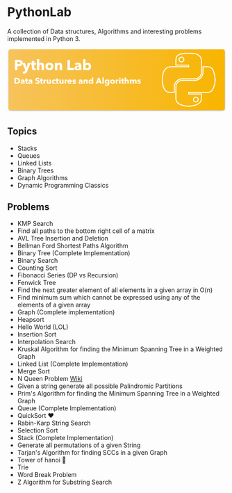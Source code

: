 # PythonLab
A collection of Data structures, Algorithms and interesting problems implemented in Python 3.

![logo](https://github.com/AamirAnwar/PythonLab/raw/master/Github_Art.png)

## Topics

- Stacks
- Queues
- Linked Lists
- Binary Trees
- Graph Algorithms
- Dynamic Programming Classics

## Problems
- KMP Search
- Find all paths to the bottom right cell of a matrix
- AVL Tree Insertion and Deletion
- Bellman Ford Shortest Paths Algorithm
- Binary Tree (Complete Implementation)
- Binary Search
- Counting Sort
- Fibonacci Series (DP vs Recursion)
- Fenwick Tree
- Find the next greater element of all elements in a given array in O(n)
- Find minimum sum which cannot be expressed using any of the elements of a given array
- Graph (Complete implementation)
- Heapsort
- Hello World (LOL)
- Insertion Sort
- Interpolation Search
- Kruskal Algorithm for finding the Minimum Spanning Tree in a Weighted Graph
- Linked List (Complete Implementation)
- Merge Sort
- N Queen Problem [Wiki](https://en.wikipedia.org/wiki/Eight_queens_puzzle)
- Given a string generate all possible Palindromic Partitions
- Prim's Algorithm for finding the Minimum Spanning Tree in a Weighted Graph
- Queue (Complete Implementation)
- QuickSort  :heart:
- Rabin-Karp String Search
- Selection Sort
- Stack (Complete Implementation)
- Generate all permutations of a given String
- Tarjan's Algorithm for finding SCCs in a given Graph
- Tower of hanoi  :japanese_castle:
- Trie
- Word Break Problem
- Z Algorithm for Substring Search
